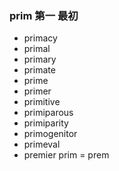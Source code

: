 ### prim 第一 最初

- primacy
- primal
- primary
- primate
- prime
- primer
- primitive
- primiparous
- primiparity
- primogenitor
- primeval
- premier  prim = prem